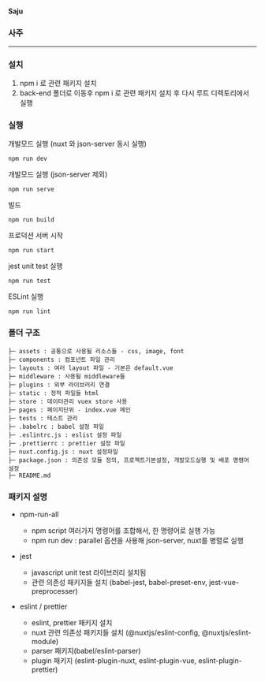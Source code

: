 #### Saju

### 사주

---

### 설치

1. npm i 로 관련 패키지 설치
2. back-end 폴더로 이동후 npm i 로 관련 패키지 설치 후 다시 루트 디렉토리에서 실행

### 실행

개발모드 실행
(nuxt 와 json-server 동시 실행)

```
npm run dev
```

개발모드 실행
(json-server 제외)

```
npm run serve
```

빌드

```
npm run build
```

프로덕션 서버 시작

```
npm run start
```

jest unit test 실행

```
npm run test
```

ESLint 실행

```
npm run lint
```

### 폴더 구조

```
├─ assets : 공통으로 사용될 리소스들 - css, image, font
├─ components : 컴포넌트 파일 관리
├─ layouts : 여러 layout 파일 - 기본은 default.vue
├─ middleware : 사용될 middleware들
├─ plugins : 외부 라이브러리 연결
├─ static : 정적 파일들 html
├─ store : 데이터관리 vuex store 사용
├─ pages : 페이지단위 - index.vue 메인
├─ tests : 테스트 관리
├─ .babelrc : babel 설정 파일
├─ .eslintrc.js : eslist 설정 파일
├─ .prettierrc : prettier 설정 파일
├─ nuxt.config.js : nuxt 설정파일
├─ package.json : 의존성 모듈 정의, 프로젝트기본설정, 개발모드실행 및 배포 명령어 설정
├─ README.md

```

### 패키지 설명

-   npm-run-all

    -   npm script 여러가지 명령어를 조합해서, 한 명령어로 실행 가능
    -   npm run dev : parallel 옵션을 사용해 json-server, nuxt를 병렬로 실행

<!-- -   swiper , vue-awesome-swiper 패키지 추가되었습니다.

    -   slide banner 사용시 필요한 플러그인 입니다
    -   관련 에러가 뜰경우 설치 바랍니다. -->

-   jest

    -   javascript unit test 라이브러리 설치됨
    -   관련 의존성 패키지들 설치 (babel-jest, babel-preset-env, jest-vue-preprocesser)

-   eslint / prettier

    -   eslint, prettier 패키지 설치
    -   nuxt 관련 의존성 패키지들 설치 (@nuxtjs/eslint-config, @nuxtjs/eslint-module)
    -   parser 패키지(babel/eslint-parser)
    -   plugin 패키지 (eslint-plugin-nuxt, eslint-plugin-vue, eslint-plugin-prettier)
